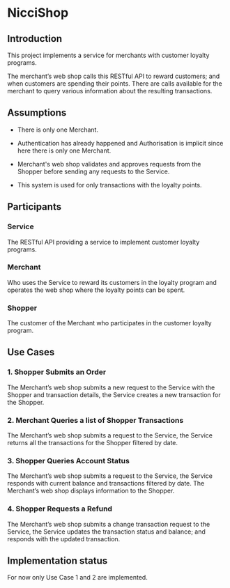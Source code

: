 # NicciShop

## Introduction

This project implements a service for merchants with customer loyalty programs.

The merchant’s web shop calls this RESTful API to reward customers; and when customers are spending their points. There are calls available for the merchant to query various information about the resulting transactions.

## Assumptions

- There is only one Merchant.

- Authentication has already happened and Authorisation is implicit since here there is only one Merchant.

- Merchant's web shop validates and approves requests from the Shopper before sending any requests to the Service.

- This system is used for only transactions with the loyalty points.

## Participants

### Service

The RESTful API providing a service to implement customer loyalty programs.

### Merchant

Who uses the Service to reward its customers in the loyalty program and operates the web shop where the loyalty points can be spent.

### Shopper

The customer of the Merchant who participates in the customer loyalty program.

## Use Cases

### 1. Shopper Submits an Order

The Merchant’s web shop submits a new request to the Service with the Shopper and transaction details, the Service creates a new transaction for the Shopper.

### 2. Merchant Queries a list of Shopper Transactions

The Merchant’s web shop submits a request to the Service, the Service returns all the transactions for the Shopper filtered by date.

### 3. Shopper Queries Account Status

The Merchant’s web shop submits a request to the Service, the Service responds with current balance and transactions filtered by date. The Merchant’s web shop displays information to the Shopper.

### 4. Shopper Requests a Refund

The Merchant’s web shop submits a change transaction request to the Service, the Service updates the transaction status and balance; and responds with the updated transaction.

## Implementation status

For now only Use Case 1 and 2 are implemented.
